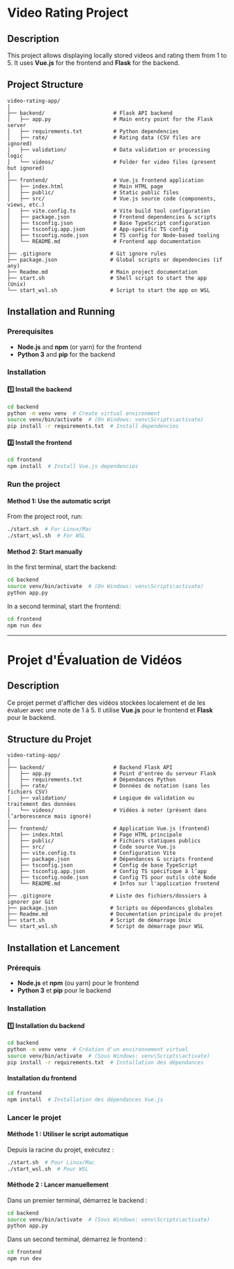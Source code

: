 # Video Rating Project

## Description
This project allows displaying locally stored videos and rating them from 1 to 5. It uses **Vue.js** for the frontend and **Flask** for the backend.

## Project Structure
```
video-rating-app/
│
├── backend/                      # Flask API backend
│   ├── app.py                    # Main entry point for the Flask server
│   ├── requirements.txt          # Python dependencies
│   ├── rate/                     # Rating data (CSV files are ignored)
│   ├── validation/               # Data validation or processing logic
│   └── videos/                   # Folder for video files (present but ignored)
│
├── frontend/                     # Vue.js frontend application
│   ├── index.html                # Main HTML page
│   ├── public/                   # Static public files
│   ├── src/                      # Vue.js source code (components, views, etc.)
│   ├── vite.config.ts            # Vite build tool configuration
│   ├── package.json              # Frontend dependencies & scripts
│   ├── tsconfig.json             # Base TypeScript configuration
│   ├── tsconfig.app.json         # App-specific TS config
│   ├── tsconfig.node.json        # TS config for Node-based tooling
│   └── README.md                 # Frontend app documentation
│
├── .gitignore                   # Git ignore rules
├── package.json                 # Global scripts or dependencies (if any)
├── Readme.md                    # Main project documentation
├── start.sh                     # Shell script to start the app (Unix)
└── start_wsl.sh                 # Script to start the app on WSL
```


## Installation and Running
### Prerequisites
- **Node.js** and **npm** (or yarn) for the frontend
- **Python 3** and **pip** for the backend

### Installation
#### 1️⃣ Install the backend
```sh
cd backend
python -m venv venv  # Create virtual environment
source venv/bin/activate  # (On Windows: venv\Scripts\activate)
pip install -r requirements.txt  # Install dependencies
```

#### 2️⃣ Install the frontend
```sh
cd frontend
npm install  # Install Vue.js dependencies
```

### Run the project
#### Method 1: Use the automatic script
From the project root, run:
```sh
./start.sh  # For Linux/Mac
./start_wsl.sh  # For WSL
```

#### Method 2: Start manually
In the first terminal, start the backend:
```sh
cd backend
source venv/bin/activate  # (On Windows: venv\Scripts\activate)
python app.py
```

In a second terminal, start the frontend:
```sh
cd frontend
npm run dev
```

---

# Projet d'Évaluation de Vidéos

## Description
Ce projet permet d'afficher des vidéos stockées localement et de les évaluer avec une note de 1 à 5. Il utilise **Vue.js** pour le frontend et **Flask** pour le backend.

## Structure du Projet
```
video-rating-app/
│
├── backend/                      # Backend Flask API
│   ├── app.py                    # Point d'entrée du serveur Flask
│   ├── requirements.txt          # Dépendances Python
│   ├── rate/                     # Données de notation (sans les fichiers CSV)
│   ├── validation/               # Logique de validation ou traitement des données
│   └── videos/                   # Vidéos à noter (présent dans l’arborescence mais ignoré)
│
├── frontend/                     # Application Vue.js (frontend)
│   ├── index.html                # Page HTML principale
│   ├── public/                   # Fichiers statiques publics
│   ├── src/                      # Code source Vue.js
│   ├── vite.config.ts            # Configuration Vite
│   ├── package.json              # Dépendances & scripts frontend
│   ├── tsconfig.json             # Config de base TypeScript
│   ├── tsconfig.app.json         # Config TS spécifique à l’app
│   ├── tsconfig.node.json        # Config TS pour outils côté Node
│   └── README.md                 # Infos sur l'application frontend
│
├── .gitignore                   # Liste des fichiers/dossiers à ignorer par Git
├── package.json                 # Scripts ou dépendances globales
├── Readme.md                    # Documentation principale du projet
├── start.sh                     # Script de démarrage Unix
└── start_wsl.sh                 # Script de démarrage pour WSL

```

## Installation et Lancement
### Prérequis
- **Node.js** et **npm** (ou yarn) pour le frontend
- **Python 3** et **pip** pour le backend

### Installation
#### 1️⃣ Installation du backend
```sh
cd backend
python -m venv venv  # Création d'un environnement virtuel
source venv/bin/activate  # (Sous Windows: venv\Scripts\activate)
pip install -r requirements.txt  # Installation des dépendances
```

#### Installation du frontend
```sh
cd frontend
npm install  # Installation des dépendances Vue.js
```

### Lancer le projet
#### Méthode 1 : Utiliser le script automatique
Depuis la racine du projet, exécutez :
```sh
./start.sh  # Pour Linux/Mac
./start_wsl.sh  # Pour WSL
```

#### Méthode 2 : Lancer manuellement
Dans un premier terminal, démarrez le backend :
```sh
cd backend
source venv/bin/activate  # (Sous Windows: venv\Scripts\activate)
python app.py
```

Dans un second terminal, démarrez le frontend :
```sh
cd frontend
npm run dev
```

